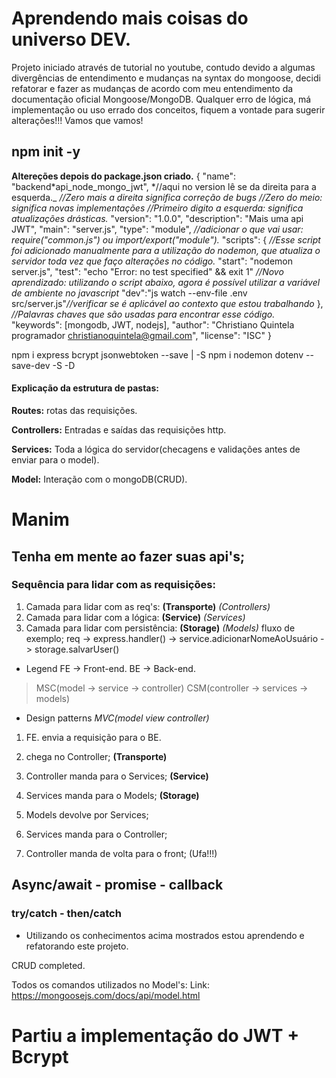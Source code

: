 # Aprendendo mais coisas do universo DEV.

Projeto iniciado através de tutorial no youtube, contudo devido a algumas divergências
de entendimento e mudanças na syntax do mongoose, decidi refatorar e fazer as
mudanças de acordo com meu entendimento da documentação oficial Mongoose/MongoDB.
Qualquer erro de lógica, má implementação ou uso errado dos conceitos, fiquem a
vontade para sugerir alterações!!!
Vamos que vamos!

## npm init -y

**Altereções depois do package.json criado.**
{
"name": "backend*api_node_mongo_jwt",
*//aqui no version lê se da direita para a esquerda.\_
_//Zero mais a direita significa correção de bugs_
_//Zero do meio: significa novas implementações_
_//Primeiro digito a esquerda: significa atualizações drásticas._
"version": "1.0.0",
"description": "Mais uma api JWT",
"main": "server.js",
"type": "module", _//adicionar o que vai usar: require("common.js") ou import/export("module")._
"scripts": {
_//Esse script foi adicionado manualmente para a utilização do nodemon, que atualiza o servidor toda vez que faço alterações no código._
"start": "nodemon server.js",
"test": "echo \"Error: no test specified\" && exit 1"
_//Novo aprendizado: utilizando o script abaixo, agora é possível utilizar a variável de ambiente no javascript_
"dev":"js watch --env-file .env src/server.js"_//verificar se é aplicável ao contexto que estou trabalhando_
},
_//Palavras chaves que são usadas para encontrar esse código._
"keywords": [mongodb, JWT, nodejs],
"author": "Christiano Quintela programador christianoquintela@gmail.com",
"license": "ISC"
}

npm i express bcrypt jsonwebtoken --save | -S
npm i nodemon dotenv --save-dev -S -D

#### Explicação da estrutura de pastas:

**Routes:** rotas das requisições.

**Controllers:** Entradas e saídas das requisições http.

**Services:** Toda a lógica do servidor(checagens e validações antes de enviar para o model).

**Model:** Interação com o mongoDB(CRUD).

# Manim

## Tenha em mente ao fazer suas api's;

### Sequência para lidar com as requisições:

1. Camada para lidar com as req's: **(Transporte)** _(Controllers)_
2. Camada para lidar com a lógica: **(Service)** _(Services)_
3. Camada para lidar com persistência: **(Storage)** _(Models)_
   fluxo de exemplo;
   req -> express.handler() -> service.adicionarNomeAoUsuário -> storage.salvarUser()

- Legend
  FE -> Front-end.
  BE -> Back-end.

> MSC(model -> service -> controller)
> CSM(controller -> services -> models)

- Design patterns _MVC(model view controller)_

1. FE. envia a requisição para o BE.

2. chega no Controller; **(Transporte)**
3. Controller manda para o Services; **(Service)**
4. Services manda para o Models; **(Storage)**
5. Models devolve por Services;
6. Services manda para o Controller;
7. Controller manda de volta para o front; (Ufa!!!)

## Async/await - promise - callback

### try/catch - then/catch

- Utilizando os conhecimentos acima mostrados estou aprendendo e refatorando este projeto.

CRUD completed.

Todos os comandos utilizados no Model's:
Link: https://mongoosejs.com/docs/api/model.html

# Partiu a implementação do JWT + Bcrypt
